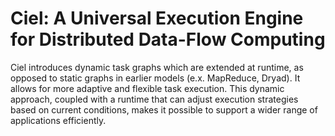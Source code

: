# Ciel: A Universal Execution Engine for Distributed Data-Flow Computing
Ciel introduces dynamic task graphs which are extended at runtime, as opposed to static graphs in earlier models (e.x. MapReduce, Dryad). It allows for more adaptive and flexible task execution. This dynamic approach, coupled with a runtime that can adjust execution strategies based on current conditions, makes it possible to support a wider range of applications efficiently.
